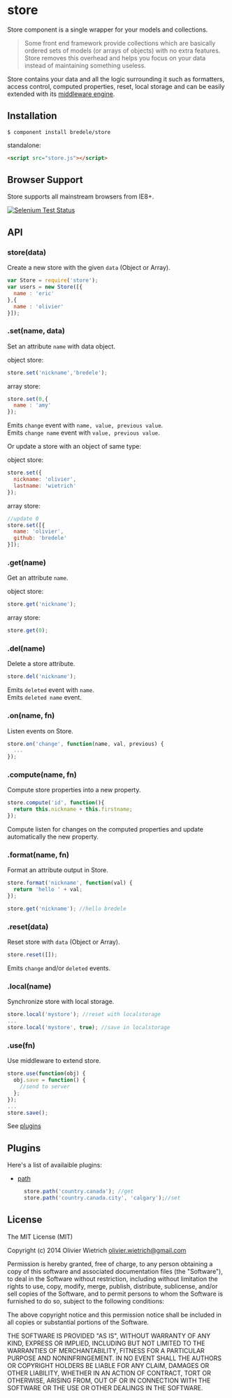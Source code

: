 # store

  Store component is a single wrapper for your models and collections.

  > Some front end framework provide collections which are basically ordered sets of models (or arrays of objects) with no extra features. Store removes this overhead and helps you focus on your data instead of maintaining something useless.

  Store contains your data and all the logic surrounding it such as formatters, access control, computed properties, reset, local storage and can be easily extended with its [middleware engine](https://github.com/bredele/store#usefn).


## Installation

    $ component install bredele/store

standalone:

```html
<script src="store.js"></script>
```

## Browser Support

Store supports all mainstream browsers from IE8+.

[![Selenium Test Status](https://saucelabs.com/browser-matrix/bredele.svg)]()


## API

### store(data)

  Create a new store with the given `data` (Object or Array).

```js
var Store = require('store');
var users = new Store([{
  name : 'eric'
},{
  name : 'olivier'
}]);
```

### .set(name, data)

 Set an attribute `name` with data object.

object store:
```js
store.set('nickname','bredele');
```

array store:
```js
store.set(0,{
  name : 'amy'
});
```

  Emits `change` event with `name, value, previous value`.<br>
  Emits `change name` event with `value, previous value`.

 Or update a store with an object of same type:

object store:
```js
store.set({
  nickname: 'olivier',
  lastname: 'wietrich'
});
```

array store:
```js
//update 0
store.set([{
  name: 'olivier',
  github: 'bredele'
}]);
```

### .get(name)

 Get an attribute `name`.

object store:
```js
store.get('nickname');
```

array store:
```js
store.get(0);
```

### .del(name)

 Delete a store attribute.

```js
store.del('nickname');
```

  Emits `deleted` event with `name`.<br>
  Emits `deleted name` event.


### .on(name, fn)

  Listen events on Store.

```js
store.on('change', function(name, val, previous) {
  ...
});
```

### .compute(name, fn)

 Compute store properties into a new property.

```js
store.compute('id', function(){
  return this.nickname + this.firstname;
});
```

 Compute listen for changes on the computed properties and update automatically
 the new property.


### .format(name, fn)

  Format an attribute output in Store.

```js
store.format('nickname', function(val) {
  return 'hello ' + val;
});

store.get('nickname'); //hello bredele
```

### .reset(data)

  Reset store with `data` (Object or Array).

```js
store.reset([]);
```

  Emits `change` and/or `deleted` events. 
  
### .local(name)

  Synchronize store with local storage.

```js
store.local('mystore'); //reset with localstorage
...
store.local('mystore', true); //save in localstorage
```

### .use(fn)

  Use middleware to extend store.

```js
store.use(function(obj) {
  obj.save = function() {
    //send to server
  };
});
...
store.save();
```

See [plugins](#plugins)

## Plugins

Here's a list of availaible plugins:
  
  - [path](http://github.com/bredele/store-path)
    ```js
      store.path('country.canada'); //get
      store.path('country.canada.city', 'calgary');//set
    ```


## License

The MIT License (MIT)

Copyright (c) 2014 Olivier Wietrich <olivier.wietrich@gmail.com>

Permission is hereby granted, free of charge, to any person obtaining a copy of this software and associated documentation files (the "Software"), to deal in the Software without restriction, including without limitation the rights to use, copy, modify, merge, publish, distribute, sublicense, and/or sell copies of the Software, and to permit persons to whom the Software is furnished to do so, subject to the following conditions:

The above copyright notice and this permission notice shall be included in all copies or substantial portions of the Software.

THE SOFTWARE IS PROVIDED "AS IS", WITHOUT WARRANTY OF ANY KIND, EXPRESS OR IMPLIED, INCLUDING BUT NOT LIMITED TO THE WARRANTIES OF MERCHANTABILITY, FITNESS FOR A PARTICULAR PURPOSE AND NONINFRINGEMENT. IN NO EVENT SHALL THE AUTHORS OR COPYRIGHT HOLDERS BE LIABLE FOR ANY CLAIM, DAMAGES OR OTHER LIABILITY, WHETHER IN AN ACTION OF CONTRACT, TORT OR OTHERWISE, ARISING FROM, OUT OF OR IN CONNECTION WITH THE SOFTWARE OR THE USE OR OTHER DEALINGS IN THE SOFTWARE.
